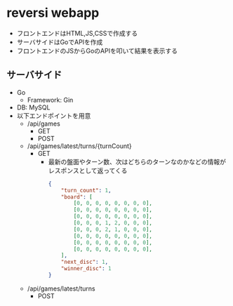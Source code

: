 # reversi webapp
* フロントエンドはHTML,JS,CSSで作成する
* サーバサイドはGoでAPIを作成
* フロントエンドのJSからGoのAPIを叩いて結果を表示する

## サーバサイド
* Go
  * Framework: Gin
* DB: MySQL
* 以下エンドポイントを用意
  * /api/games
    * GET
    * POST
  * /api/games/latest/turns/{turnCount}
    * GET
      * 最新の盤面やターン数、次はどちらのターンなのかなどの情報がレスポンスとして返ってくる
        ```json
        {
            "turn_count": 1,
            "board": [
                [0, 0, 0, 0, 0, 0, 0, 0],
                [0, 0, 0, 0, 0, 0, 0, 0],
                [0, 0, 0, 0, 0, 0, 0, 0],
                [0, 0, 0, 1, 2, 0, 0, 0],
                [0, 0, 0, 2, 1, 0, 0, 0],
                [0, 0, 0, 0, 0, 0, 0, 0],
                [0, 0, 0, 0, 0, 0, 0, 0],
                [0, 0, 0, 0, 0, 0, 0, 0],
            ],
            "next_disc": 1,
            "winner_disc": 1
        }
        ```
  * /api/games/latest/turns
    * POST
